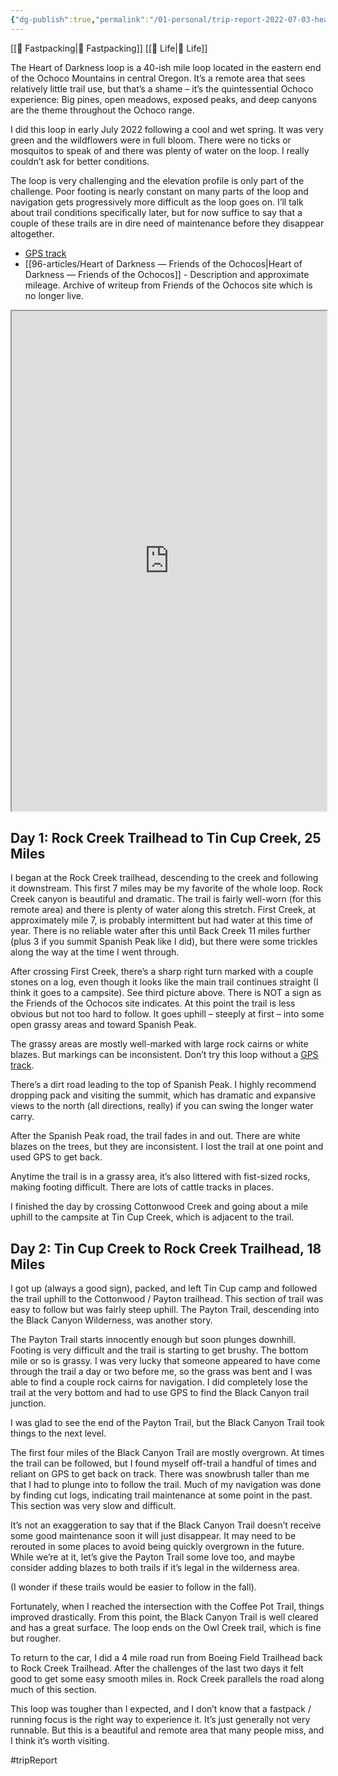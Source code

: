 ```yaml
---
{"dg-publish":true,"permalink":"/01-personal/trip-report-2022-07-03-heart-of-darkness-fastpack/"}
---
```



[[📘 Fastpacking\|📘 Fastpacking]] [[📘 Life\|📘 Life]]

The Heart of Darkness loop is a 40-ish mile loop located in the eastern end of the Ochoco Mountains in central Oregon. It’s a remote area that sees relatively little trail use, but that’s a shame – it’s the quintessential Ochoco experience: Big pines, open meadows, exposed peaks, and deep canyons are the theme throughout the Ochoco range.

I did this loop in early July 2022 following a cool and wet spring. It was very green and the wildflowers were in full bloom. There were no ticks or mosquitos to speak of and there was plenty of water on the loop. I really couldn’t ask for better conditions.

The loop is very challenging and the elevation profile is only part of the challenge. Poor footing is nearly constant on many parts of the loop and navigation gets progressively more difficult as the loop goes on. I’ll talk about trail conditions specifically later, but for now suffice to say that a couple of these trails are in dire need of maintenance before they disappear altogether.

- [GPS track](https://caltopo.com/m/EAUN)
- [[96-articles/Heart of Darkness — Friends of the Ochocos\|Heart of Darkness — Friends of the Ochocos]] - Description and approximate mileage. Archive of writeup from Friends of the Ochocos site which is no longer live.

<iframe src="https://photoprism.ajy.co/s/13icq91ne6/heart-of-darkness" width="100%" height="800"></iframe>

## Day 1: Rock Creek Trailhead to Tin Cup Creek, 25 Miles

I began at the Rock Creek trailhead, descending to the creek and following it downstream. This first 7 miles may be my favorite of the whole loop. Rock Creek canyon is beautiful and dramatic. The trail is fairly well-worn (for this remote area) and there is plenty of water along this stretch. First Creek, at approximately mile 7, is probably intermittent but had water at this time of year. There is no reliable water after this until Back Creek 11 miles further (plus 3 if you summit Spanish Peak like I did), but there were some trickles along the way at the time I went through.

After crossing First Creek, there’s a sharp right turn marked with a couple stones on a log, even though it looks like the main trail continues straight (I think it goes to a campsite). See third picture above. There is NOT a sign as the Friends of the Ochocos site indicates. At this point the trail is less obvious but not too hard to follow. It goes uphill – steeply at first – into some open grassy areas and toward Spanish Peak.

The grassy areas are mostly well-marked with large rock cairns or white blazes. But markings can be inconsistent. Don’t try this loop without a [GPS track](https://caltopo.com/m/EAUN).

There’s a dirt road leading to the top of Spanish Peak. I highly recommend dropping pack and visiting the summit, which has dramatic and expansive views to the north (all directions, really) if you can swing the longer water carry.

After the Spanish Peak road, the trail fades in and out. There are white blazes on the trees, but they are inconsistent. I lost the trail at one point and used GPS to get back.

Anytime the trail is in a grassy area, it’s also littered with fist-sized rocks, making footing difficult. There are lots of cattle tracks in places.

I finished the day by crossing Cottonwood Creek and going about a mile uphill to the campsite at Tin Cup Creek, which is adjacent to the trail.

## Day 2: Tin Cup Creek to Rock Creek Trailhead, 18 Miles

I got up (always a good sign), packed, and left Tin Cup camp and followed the trail uphill to the Cottonwood / Payton trailhead. This section of trail was easy to follow but was fairly steep uphill. The Payton Trail, descending into the Black Canyon Wilderness, was another story.

The Payton Trail starts innocently enough but soon plunges downhill. Footing is very difficult and the trail is starting to get brushy. The bottom mile or so is grassy. I was very lucky that someone appeared to have come through the trail a day or two before me, so the grass was bent and I was able to find a couple rock cairns for navigation. I did completely lose the trail at the very bottom and had to use GPS to find the Black Canyon trail junction.

I was glad to see the end of the Payton Trail, but the Black Canyon Trail took things to the next level.

The first four miles of the Black Canyon Trail are mostly overgrown. At times the trail can be followed, but I found myself off-trail a handful of times and reliant on GPS to get back on track. There was snowbrush taller than me that I had to plunge into to follow the trail. Much of my navigation was done by finding cut logs, indicating trail maintenance at some point in the past. This section was very slow and difficult.

It’s not an exaggeration to say that if the Black Canyon Trail doesn’t receive some good maintenance soon it will just disappear. It may need to be rerouted in some places to avoid being quickly overgrown in the future. While we’re at it, let’s give the Payton Trail some love too, and maybe consider adding blazes to both trails if it’s legal in the wilderness area.

(I wonder if these trails would be easier to follow in the fall).

Fortunately, when I reached the intersection with the Coffee Pot Trail, things improved drastically. From this point, the Black Canyon Trail is well cleared and has a great surface. The loop ends on the Owl Creek trail, which is fine but rougher.

To return to the car, I did a 4 mile road run from Boeing Field Trailhead back to Rock Creek Trailhead. After the challenges of the last two days it felt good to get some easy smooth miles in. Rock Creek parallels the road along much of this section.

This loop was tougher than I expected, and I don’t know that a fastpack / running focus is the right way to experience it. It’s just generally not very runnable. But this is a beautiful and remote area that many people miss, and I think it’s worth visiting.

#tripReport